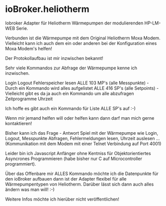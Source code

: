 # ioBroker.heliotherm
Iobroker Adapter für Heliotherm Wärmepumpen der modulierenden HP-LM-WEB Serie.

Verbunden ist die Wärmepumpe mit dem Original Heliotherm Moxa Modem.
Vielleicht kann ich auch dem ein oder anderen bei der Konfiguration eines Moxa Modem's helfen!

Der Protokollaufbau ist mir inzwischen bekannt!

Sehr viele Kommandos zur Abfrage der Wärmepumpe kenne ich inzwischen.

Login
Logout
Fehlerspeicher lesen
ALLE 103 MP's (alle Messpunkte) - Durch ein Kommando wird alles aufgelistet
ALLE 416 SP's (alle Setpoints) - Vielleicht gibt es da ja auch ein Kommando um alle abzufragen
Zeitprogramme
Uhrzeit


Ich hoffe es gibt auch ein Kommando für Liste ALLE SP's auf :-)

Wenn mir jemand helfen will oder helfen kann dann darf man mich gerne kontaktieren!

Bisher kann ich das Frage - Antwort Spiel mit der Wärmepumpe wie Login, Logout, Messpunkte Abfragen, Fehlermeldungen lesen, Uhrzeit auslesen ... (Kommunikation mit dem Modem mit einer Telnet Verbindung auf Port 4001)

Leider bin ich Javascript Anfänger ohne Kentniss für Objektorientiertes Asyncrones Programmieren (habe bisher nur C auf Microcontroller programmiert).

Über das Offenbare mir ALLES Kommando möchte ich die Datenpunkte für den ioBroker aufbauen dann ist der Adapter flexibel für alle Wärmepumpentypen von Heliotherm. Darüber lässt sich dann auch alles ändern was man will! :-)

Weitere Infos möchte ich hierüber nicht veröffentlichen!
